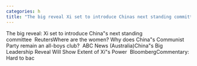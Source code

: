 ```yaml
---
categories: h
title: "The big reveal Xi set to introduce Chinas next standing committee  Reuters"
---
```

The big reveal: Xi set to introduce China"s next standing committee&nbsp;&nbsp;ReutersWhere are the women? Why does China"s Communist Party remain an all-boys club?&nbsp;&nbsp;ABC News (Australia)China"s Big Leadership Reveal Will Show Extent of Xi"s Power&nbsp;&nbsp;BloombergCommentary: Hard to bac